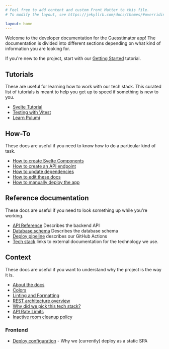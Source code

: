 ```yaml
---
# Feel free to add content and custom Front Matter to this file.
# To modify the layout, see https://jekyllrb.com/docs/themes/#overriding-theme-defaults

layout: home
---
```


Welcome to the developer documentation for the Guesstimator app! The documentation is divided into different sections depending on what kind of information you are looking for.

If you're new to the project, start with our [Getting Started](/tutorials/getting-started.md) tutorial.

## Tutorials

These are useful for learning how to work with our tech stack. This curated list of tutorials is meant to help you get up to speed if something is new to you.

- [Svelte Tutorial](https://svelte.dev/tutorial/basics)
- [Testing with Vitest](https://www.thisdot.co/blog/testing-with-vitest)
- [Learn Pulumi](https://www.pulumi.com/learn/)

## How-To

These docs are useful if you need to know how to do a particular kind of task.

- [How to create Svelte Components](/how-to/svelte-components.md)
- [How to create an API endpoint](/how-to/create-api-endpoint.md)
- [How to update dependencies](/how-to/update-dependencies.md)
- [How to edit these docs](/how-to/edit-docs.md)
- [How to manually deploy the app](/how-to/deploy-manually.md)

## Reference documentation

These docs are useful if you need to look something up while you're working.

- [API Reference](/reference/api.md) Describes the backend API
- [Database schema](/reference/database-schema.md) Describes the database schema
- [Deploy pipeline](/reference/build.md) describes our GitHub Actions
- [Tech stack](/reference/tech-stack.md) links to external documentation for the technology we use.

## Context

These docs are useful if you want to understand why the project is the way it is.

- [About the docs](/context/docs.md)
- [Colors](/context/frontend/colors.md)
- [Linting and Formatting](/context/linting-and-formatting.md)
- [REST architecture overview](/context/infra/lambda-rest.md)
- [Why did we pick this tech stack?](/context/why-tech-stack.md)
- [API Rate Limits](/context/infra/rate-limits.md)
- [Inactive room cleanup policy](/context/infra/room-cleanup.md)

### Frontend

- [Deploy configuration](/context/frontend/deploy.md) - Why we (currently) deploy as a static SPA
